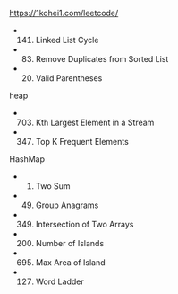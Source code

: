 https://1kohei1.com/leetcode/

- 141. Linked List Cycle

- 83. Remove Duplicates from Sorted List

- 20. Valid Parentheses

heap

- 703. Kth Largest Element in a Stream

- 347. Top K Frequent Elements

HashMap

- 1. Two Sum

- 49. Group Anagrams

- 349. Intersection of Two Arrays

- 200. Number of Islands

- 695. Max Area of Island

- 127. Word Ladder
